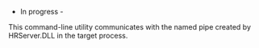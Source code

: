 ﻿- In progress -

This command-line utility communicates with the named pipe created by HRServer.DLL
in the target process.
